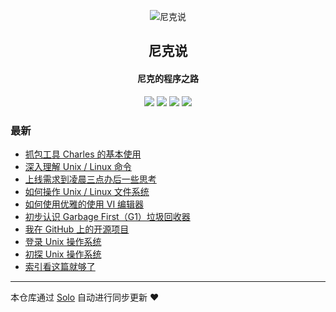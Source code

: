 <p align="center"><img alt="尼克说" src="https://static.b3log.org/images/brand/solo-32.png"></p><h2 align="center">
尼克说
</h2>

<h4 align="center">尼克的程序之路</h4>
<p align="center"><a title="尼克说" target="_blank" href="https://github.com/superstonne/solo-blog"><img src="https://img.shields.io/github/last-commit/superstonne/solo-blog.svg?style=flat-square&color=FF9900"></a>
<a title="GitHub repo size in bytes" target="_blank" href="https://github.com/superstonne/solo-blog"><img src="https://img.shields.io/github/repo-size/superstonne/solo-blog.svg?style=flat-square"></a>
<a title="Solo Version" target="_blank" href="https://github.com/b3log/solo/releases"><img src="https://img.shields.io/badge/solo-3.6.3-f1e05a.svg?style=flat-square&color=blueviolet"></a>
<a title="Hits" target="_blank" href="https://github.com/b3log/hits"><img src="https://hits.b3log.org/superstonne/solo-blog.svg"></a></p>

### 最新

* [抓包工具 Charles 的基本使用](http://www.download-pictures.com/articles/2019/08/18/1566124399727.html)
* [深入理解 Unix / Linux 命令](http://www.download-pictures.com/articles/2019/08/17/1566043377320.html)
* [上线需求到凌晨三点办后一些思考](http://www.download-pictures.com/articles/2019/08/17/1566043108781.html)
* [如何操作 Unix / Linux 文件系统](http://www.download-pictures.com/articles/2019/08/17/1566042937860.html)
* [如何使用优雅的使用 VI 编辑器](http://www.download-pictures.com/articles/2019/08/17/1566041860696.html)
* [初步认识 Garbage First（G1）垃圾回收器](http://www.download-pictures.com/articles/2019/08/14/1565761944879.html)
* [我在 GitHub 上的开源项目](http://www.download-pictures.com/my-github-repos)
* [登录 Unix 操作系统](http://www.download-pictures.com/articles/2019/08/13/1565706244004.html)
* [初探 Unix 操作系统](http://www.download-pictures.com/articles/2019/08/13/1565705567300.html)
* [索引看这篇就够了](http://www.download-pictures.com/articles/2019/08/12/1565622910013.html)



---

本仓库通过 [Solo](https://github.com/b3log/solo) 自动进行同步更新 ❤️ 